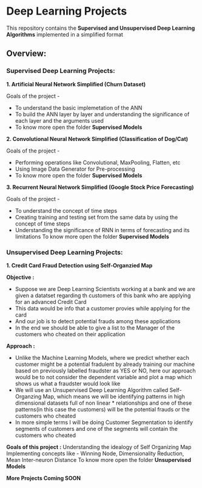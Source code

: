 # Deep Learning Projects
This repository contains the **Supervised and Unsupervised Deep Learning Algorithms** implemented in a simplified format

## Overview:

### Supervised Deep Learning Projects:
**1. Artificial Neural Network Simplified (Churn Dataset)**

Goals of the project -
* To understand the basic implemetation of the ANN
* To build the ANN layer by layer and understanding the significance of each layer and the arguments used
* To know more open the folder **Supervised Models**

**2. Convolutional Neural Network Simplified (Classification of Dog/Cat)**

Goals of the project -
* Performing operations like Convolutional, MaxPooling, Flatten, etc
* Using Image Data Generator for Pre-processing 
* To know more open the folder **Supervised Models** 

**3. Recurrent Neural Network Simplified (Google Stock Price Forecasting)**

Goals of the project -
* To understand the concept of time steps
* Creating training and testing set from the same data by using the concept of time steps
* Understanding the significance of RNN in terms of forecasting and its limitations
To know more open the folder **Supervised Models** 

### Unsupervised Deep Learning Projects:
**1. Credit Card Fraud Detection using Self-Organzied Map**

**Objective :**
* Suppose we are Deep Learning Scientists working at a bank and we are given a datatset regarding th customers of this bank who are applying for an advanced Credit Card
* This data would be info that a customer provies while applying for the card
* And our job is to detect potential frauds among these applications
* In the end we should be able to give a list to the Manager of the customers who cheated on their application

**Approach :**
* Unlike the Machine Learning Models, where we predict whether each customer might be a potential fradulent by already training our machine based on previously labelled fraudster as YES or NO, here our approach would be to not consider the dependent variable and plot a map which shows us what a fraudster would look like
* We will use an Unsupervised Deep Learning Algorithm called Self-Organzing Map, which means we will be identifying patterns in high dimensional datasets full of non linear * relationships and one of these patterns(in this case the customers) will be the potential frauds or the customers who cheated
* In more simple terms I will be doing Customer Segmentation to identify segments of customers and one of the segments will contain the customers who cheated

**Goals of this project :**
Understanding the idealogy of Self Organizing Map
Implementing concepts like - Winning Node, Dimensionality Reduction, Mean Inter-neuron Distance
To know more open the folder **Unsupervised Models** 

**More Projects Coming SOON**
